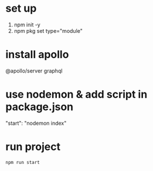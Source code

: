 # set up
1. npm init -y 
2. npm pkg set type="module"

# install apollo
@apollo/server
graphql

# use nodemon & add script in package.json
"start": "nodemon index"

# run project 
```
npm run start
```
